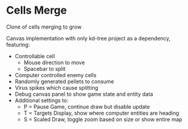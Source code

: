 # Cells Merge
Clone of cells merging to grow

Canvas implementation with only kd-tree project as a dependency, featuring:
* Controllable cell
  - Mouse direction to move
  - Spacebar to split
* Computer controlled enemy cells
* Randomly generated pellets to consume
* Virus spikes which cause splitting
* Debug canvas panel to show game state and entity data
* Additional settings to:
  - P = Pause Game, continue draw but disable update
  - T = Targets Display, show where computer entities are heading
  - S = Scaled Draw, toggle zoom based on size or show entire map
